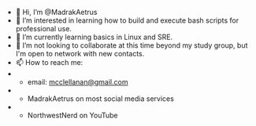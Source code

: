 - 👋 Hi, I’m @MadrakAetrus
- 👀 I’m interested in learning how to build and execute bash scripts for professional use.
- 🌱 I’m currently learning basics in Linux and SRE.
- 💞️ I’m not looking to collaborate at this time beyond my study group, but I'm open to network with new contacts.
- 📫 How to reach me:
- * email: mcclellanan@gmail.com
- * MadrakAetrus on most social media services
- * NorthwestNerd on YouTube

<!---
MadrakAetrus/MadrakAetrus is a ✨ special ✨ repository because its `README.md` (this file) appears on your GitHub profile.
You can click the Preview link to take a look at your changes.
--->
